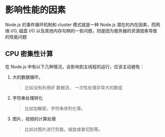# 影响性能的因素

Node.js 的事件循环机制和 cluster 模式就是一种 Node.js 潜在的内在因素，而网络 I/O,
磁盘 I/O 以及其他内存句柄的一些问题，则是因为服务器的资源因素导致的性能问题

## CPU 密集性计算

在 Node.js 中有以下几种情况，会影响到主线程的运行，应该主动避免：

1. 大的数据循环。
   > 比如没有利用好 数据流， 一次性处理非常大的数组
2. 字符串处理转化
   > 比如加解密，字符串序列化等。
3. 图片，视频的计算处理
   > 比如对图片进行剪裁，缩放或者切割等。
